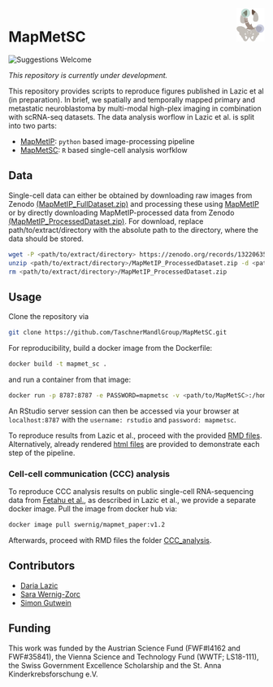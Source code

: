 <img src="https://github.com/TaschnerMandlGroup/MapMetSC/blob/main/docs/img/logo.png" align="right" alt="Logo" width="55" />

# MapMetSC
[comment]: <> (repo-specific shields will work once the repo is online)
![Suggestions Welcome](https://img.shields.io/badge/suggestions-welcome-green)

_This repository is currently under development._

This repository provides scripts to reproduce figures published in Lazic et al (in preparation). In brief, we spatially and temporally mapped primary and metastatic neuroblastoma by multi-modal high-plex imaging in combination with scRNA-seq datasets. The data analysis worflow in Lazic et al. is split into two parts:
- [MapMetIP](https://github.com/TaschnerMandlGroup/MapMetIP): `python` based image-processing pipeline 
- [MapMetSC](https://github.com/TaschnerMandlGroup/MapMetSC): `R` based single-cell analysis worfklow 

## Data 

Single-cell data can either be obtained by downloading raw images from Zenodo [(MapMetIP_FullDataset.zip)](10.5281/zenodo.10275924) and processing these using [MapMetIP](https://github.com/TaschnerMandlGroup/MapMetIP) or by directly downloading MapMetIP-processed data from Zenodo [(MapMetIP_ProcessedDataset.zip)](10.5281/zenodo.10275924). For download, replace path/to/extract/directory with the absolute path to the directory, where the data should be stored.

 ```bash
wget -P <path/to/extract/directory> https://zenodo.org/records/13220635/files/MapMetIP_ProcessedDataset.zip
unzip <path/to/extract/directory>/MapMetIP_ProcessedDataset.zip -d <path/to/extract/directory>
rm <path/to/extract/directory>/MapMetIP_ProcessedDataset.zip
 ```

## Usage
  
Clone the repository via
 ```bash
 git clone https://github.com/TaschnerMandlGroup/MapMetSC.git
 ```
For reproducibility, build a docker image from the Dockerfile:
 ```bash
 docker build -t mapmet_sc .
 ```
 and run a container from that image:
 ```bash
docker run -p 8787:8787 -e PASSWORD=mapmetsc -v <path/to/MapMetSC>:/home/rstudio/MapMetSC -v <path/to/extracted/singlecelldata>:/mnt/data mapmet_sc
 ```
 An RStudio server session can then be accessed via your browser at `localhost:8787` with the `username: rstudio` and `password: mapmetsc`.

To reproduce results from Lazic et al., proceed with the provided [RMD files](https://github.com/TaschnerMandlGroup/MapMetSC/tree/main/analysis). Alternatively, already rendered [html files](https://github.com/TaschnerMandlGroup/MapMetSC/tree/main/docs) are provided to demonstrate each step of the pipeline. 

 ### Cell-cell communication (CCC) analysis
 
To reproduce CCC analysis results on public single-cell RNA-sequencing data from [Fetahu et al.](10.5281/zenodo.7707614), as described in Lazic et al., we provide a separate docker image. Pull the image from docker hub via:
 ```bash
 docker image pull swernig/mapmet_paper:v1.2
```
Afterwards, proceed with RMD files the folder [CCC_analysis](https://github.com/TaschnerMandlGroup/MapMetSC/tree/main/CCC_analysis).
  
## Contributors

- [Daria Lazic](https://github.com/LazDaria)
- [Sara Wernig-Zorc](https://github.com/sarawernig)
- [Simon Gutwein](https://github.com/SimonBon/)

## Funding

This work was funded by the Austrian Science Fund (FWF#I4162 and FWF#35841), the Vienna Science and Technology Fund (WWTF; LS18-111), the Swiss Government Excellence Scholarship and the St. Anna Kinderkrebsforschung e.V.


